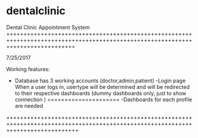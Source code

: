 # dentalclinic
Dental Clinic Appointment System
++++++++++++++++++++++++++++++++++++++++++++++++++++++++++++++++++++++++++++++++++++++++++++++++++++++++++++++++++++++++++++++++

7/25/2017

Working features:
- Database has 3 working accounts (doctor,admin,patient)
-Login page
        When a user logs in, usertype will be determined and will be redirected to their respective dashboards (dummy dashboards only, just to show connection )
=====================
-Dashboards for each profile are needed

+++++++++++++++++++++++++++++++++++++++++++++++++++++++++++++++++++++++++++++++++++++++++++++++++++++++++++++++++++++++++++++++++
